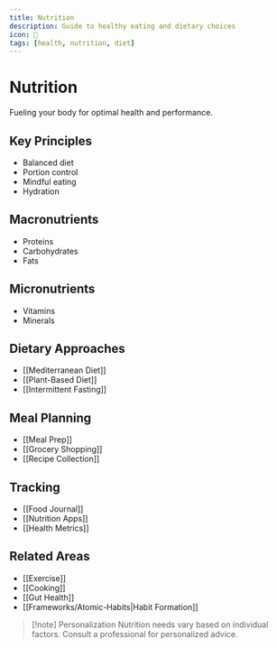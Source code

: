 ```yaml
---
title: Nutrition
description: Guide to healthy eating and dietary choices
icon: 🥗
tags: [health, nutrition, diet]
---
```


# Nutrition

Fueling your body for optimal health and performance.

## Key Principles
- Balanced diet
- Portion control
- Mindful eating
- Hydration

## Macronutrients
- Proteins
- Carbohydrates
- Fats

## Micronutrients
- Vitamins
- Minerals

## Dietary Approaches
- [[Mediterranean Diet]]
- [[Plant-Based Diet]]
- [[Intermittent Fasting]]

## Meal Planning
- [[Meal Prep]]
- [[Grocery Shopping]]
- [[Recipe Collection]]

## Tracking
- [[Food Journal]]
- [[Nutrition Apps]]
- [[Health Metrics]]

## Related Areas
- [[Exercise]]
- [[Cooking]]
- [[Gut Health]]
- [[Frameworks/Atomic-Habits|Habit Formation]]

> [!note] Personalization
> Nutrition needs vary based on individual factors. Consult a professional for personalized advice.
